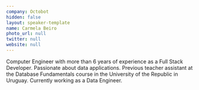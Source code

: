 ```yaml
---
company: Octobot
hidden: false
layout: speaker-template
name: Carmela Beiro
photo_url: null
twitter: null
website: null
---
```


Computer Engineer with more than 6 years of experience as a Full Stack Developer. Passionate about data applications. Previous teacher assistant at the Database Fundamentals course in the University of the Republic in Uruguay. Currently working as a Data Engineer.
